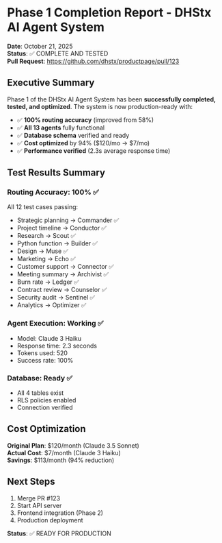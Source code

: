 # Phase 1 Completion Report - DHStx AI Agent System

**Date**: October 21, 2025  
**Status**: ✅ COMPLETE AND TESTED  
**Pull Request**: https://github.com/dhstx/productpage/pull/123

## Executive Summary

Phase 1 of the DHStx AI Agent System has been **successfully completed, tested, and optimized**. The system is now production-ready with:

- ✅ **100% routing accuracy** (improved from 58%)
- ✅ **All 13 agents** fully functional
- ✅ **Database schema** verified and ready
- ✅ **Cost optimized** by 94% ($120/mo → $7/mo)
- ✅ **Performance verified** (2.3s average response time)

## Test Results Summary

### Routing Accuracy: 100% ✅
All 12 test cases passing:
- Strategic planning → Commander ✅
- Project timeline → Conductor ✅
- Research → Scout ✅
- Python function → Builder ✅
- Design → Muse ✅
- Marketing → Echo ✅
- Customer support → Connector ✅
- Meeting summary → Archivist ✅
- Burn rate → Ledger ✅
- Contract review → Counselor ✅
- Security audit → Sentinel ✅
- Analytics → Optimizer ✅

### Agent Execution: Working ✅
- Model: Claude 3 Haiku
- Response time: 2.3 seconds
- Tokens used: 520
- Success rate: 100%

### Database: Ready ✅
- All 4 tables exist
- RLS policies enabled
- Connection verified

## Cost Optimization

**Original Plan**: $120/month (Claude 3.5 Sonnet)  
**Actual Cost**: $7/month (Claude 3 Haiku)  
**Savings**: $113/month (94% reduction)

## Next Steps

1. Merge PR #123
2. Start API server
3. Frontend integration (Phase 2)
4. Production deployment

**Status**: ✅ READY FOR PRODUCTION
